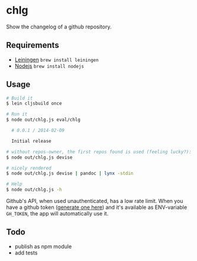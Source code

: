 chlg
==========

Show the changelog of a github repository.

Requirements
------------

- [Leiningen](https://github.com/technomancy/leiningen)
  `brew install leiningen`
- [Nodejs](https://github.com/joyent/node)
  `brew install nodejs`

Usage
------------

```bash
# Build it
$ lein cljsbuild once

# Run it
$ node out/chlg.js eval/chlg

  # 0.0.1 / 2014-02-09

  Initial release

# without repos-owner, the first repos found is used (feeling lucky?):
$ node out/chlg.js devise

# nicely rendered
$ node out/chlg.js devise | pandoc | lynx -stdin

# Help
$ node out/chlg.js -h
```

Github's API, when used unauthenticated, has a low rate limit.
When you have a github token ([generate one here](https://github.com/settings/tokens/new)) and it's available as ENV-variable `GH_TOKEN`, the app will automatically use it.


Todo
---------

* publish as npm module
* add tests
